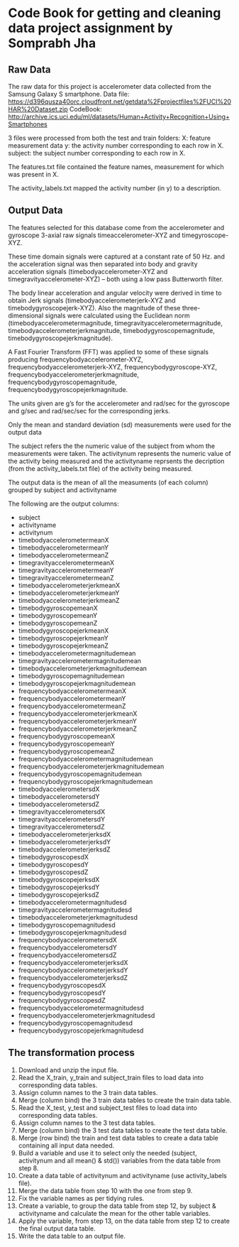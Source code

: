 # Code Book for getting and cleaning data project assignment by Somprabh Jha 

## Raw Data

The raw data for this project is accelerometer data collected from the Samsung Galaxy S smartphone.
Data file: https://d396qusza40orc.cloudfront.net/getdata%2Fprojectfiles%2FUCI%20HAR%20Dataset.zip
CodeBook: http://archive.ics.uci.edu/ml/datasets/Human+Activity+Recognition+Using+Smartphones

3 files were processed from both the test and train folders:
X: feature measurement data
y: the activity number corresponding to each row in X.
subject: the subject number corresponding to each row in X.

The features.txt file contained the feature names, measurement for which was present in X.

The activity_labels.txt mapped the activity number (in y) to a description.


## Output Data

The features selected for this database come from the accelerometer and gyroscope 3-axial raw signals timeaccelerometer-XYZ and 
timegyroscope-XYZ. 

These time domain signals were captured at a constant rate of 50 Hz. and the acceleration signal was then separated into body and 
gravity acceleration signals (timebodyaccelerometer-XYZ and timegravityaccelerometer-XYZ) – both using a low pass Butterworth filter.

The body linear acceleration and angular velocity were derived in time to obtain Jerk signals (timebodyaccelerometerjerk-XYZ and 
timebodygyroscopejerk-XYZ). Also the magnitude of these three-dimensional signals were calculated using the Euclidean norm 
(timebodyaccelerometermagnitude, timegravityaccelerometermagnitude, timebodyaccelerometerjerkmagnitude, timebodygyroscopemagnitude, 
timebodygyroscopejerkmagnitude).

A Fast Fourier Transform (FFT) was applied to some of these signals producing frequencybodyaccelerometer-XYZ, 
frequencybodyaccelerometerjerk-XYZ, frequencybodygyroscope-XYZ, frequencybodyaccelerometerjerkmagnitude, 
frequencybodygyroscopemagnitude, frequencybodygyroscopejerkmagnitude. 

The units given are g’s for the accelerometer and rad/sec for the gyroscope and g/sec and rad/sec/sec for the corresponding jerks.

Only the mean and standard deviation (sd) measurements were used for the output data

The subject refers the the numeric value of the subject from whom the measurements were taken. The activitynum represents the numeric 
value of the activity being measured and the activityname reprsents the decription (from the activity_labels.txt file) of the activity 
being measured. 

The output data is the mean of all the measuments (of each column) grouped by subject and activityname

The following are the output columns:
* subject
* activityname
* activitynum
* timebodyaccelerometermeanX
* timebodyaccelerometermeanY
* timebodyaccelerometermeanZ
* timegravityaccelerometermeanX
* timegravityaccelerometermeanY
* timegravityaccelerometermeanZ
* timebodyaccelerometerjerkmeanX
* timebodyaccelerometerjerkmeanY
* timebodyaccelerometerjerkmeanZ
* timebodygyroscopemeanX
* timebodygyroscopemeanY
* timebodygyroscopemeanZ
* timebodygyroscopejerkmeanX
* timebodygyroscopejerkmeanY
* timebodygyroscopejerkmeanZ
* timebodyaccelerometermagnitudemean
* timegravityaccelerometermagnitudemean
* timebodyaccelerometerjerkmagnitudemean
* timebodygyroscopemagnitudemean
* timebodygyroscopejerkmagnitudemean
* frequencybodyaccelerometermeanX
* frequencybodyaccelerometermeanY
* frequencybodyaccelerometermeanZ
* frequencybodyaccelerometerjerkmeanX
* frequencybodyaccelerometerjerkmeanY
* frequencybodyaccelerometerjerkmeanZ
* frequencybodygyroscopemeanX
* frequencybodygyroscopemeanY
* frequencybodygyroscopemeanZ
* frequencybodyaccelerometermagnitudemean
* frequencybodyaccelerometerjerkmagnitudemean
* frequencybodygyroscopemagnitudemean
* frequencybodygyroscopejerkmagnitudemean
* timebodyaccelerometersdX
* timebodyaccelerometersdY
* timebodyaccelerometersdZ
* timegravityaccelerometersdX
* timegravityaccelerometersdY
* timegravityaccelerometersdZ
* timebodyaccelerometerjerksdX
* timebodyaccelerometerjerksdY
* timebodyaccelerometerjerksdZ
* timebodygyroscopesdX
* timebodygyroscopesdY
* timebodygyroscopesdZ
* timebodygyroscopejerksdX
* timebodygyroscopejerksdY
* timebodygyroscopejerksdZ
* timebodyaccelerometermagnitudesd
* timegravityaccelerometermagnitudesd
* timebodyaccelerometerjerkmagnitudesd
* timebodygyroscopemagnitudesd
* timebodygyroscopejerkmagnitudesd
* frequencybodyaccelerometersdX
* frequencybodyaccelerometersdY
* frequencybodyaccelerometersdZ
* frequencybodyaccelerometerjerksdX
* frequencybodyaccelerometerjerksdY
* frequencybodyaccelerometerjerksdZ
* frequencybodygyroscopesdX
* frequencybodygyroscopesdY
* frequencybodygyroscopesdZ
* frequencybodyaccelerometermagnitudesd
* frequencybodyaccelerometerjerkmagnitudesd
* frequencybodygyroscopemagnitudesd
* frequencybodygyroscopejerkmagnitudesd

## The transformation process

1. Download and unzip the input file.
2. Read the X_train, y_train and subject_train files to load data into corresponding data tables.
3. Assign column names to the 3 train data tables.
4. Merge (column bind) the 3 train data tables to create the train data table.
5. Read the X_test, y_test and subject_test files to load data into corresponding data tables.
6. Assign column names to the 3 test data tables.
7. Merge (column bind) the 3 test data tables to create the test data table.
8. Merge (row bind) the train and test data tables to create a data table containing all input data needed.
9. Build a variable and use it to select only the needed (subject, activitynum and all mean() & std()) variables from the data table from step 8.
10. Create a data table of activitynum and activityname (use activity_labels file).
11. Merge the data table from step 10 with the one from step 9.
12. Fix the variable names as per tidying rules.
13. Create a variable, to group the data table from step 12, by subject & activityname and calculate the mean for the other table variables.
14. Apply the variable, from step 13, on the data table from step 12 to create the final output data table.
15. Write the data table to an output file.

